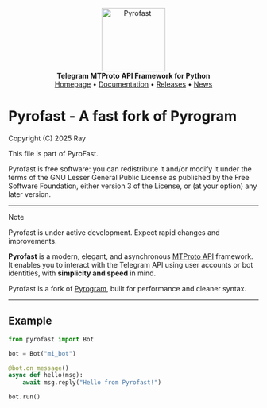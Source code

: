 <p align="center">
  <a href="https://github.com/pthndv/pyrofast">
    <img src="https://github.com/phtndv/Pyrofast/pyrofast-logo.png" alt="Pyrofast" width="128">

  </a>
  <br>
  <b>Telegram MTProto API Framework for Python</b>
  <br>
  <a href="#">Homepage</a> •
  <a href="#">Documentation</a> •
  <a href="#">Releases</a> •
  <a href="#">News</a>
</p>

# Pyrofast - A fast fork of Pyrogram

Copyright (C) 2025 Ray

This file is part of PyroFast.

Pyrofast is free software: you can redistribute it and/or modify
it under the terms of the GNU Lesser General Public License as published
by the Free Software Foundation, either version 3 of the License, or
(at your option) any later version.

---

> [!NOTE]  
> Pyrofast is under active development. Expect rapid changes and improvements.

**Pyrofast** is a modern, elegant, and asynchronous [MTProto API](https://core.telegram.org/mtproto) framework.  
It enables you to interact with the Telegram API using user accounts or bot identities, with **simplicity and speed** in mind.

Pyrofast is a fork of [Pyrogram](https://github.com/pyrogram/pyrogram), built for performance and cleaner syntax.

---

## Example

```python
from pyrofast import Bot

bot = Bot("mi_bot")

@bot.on_message()
async def hello(msg):
    await msg.reply("Hello from Pyrofast!")

bot.run()
